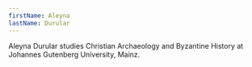 ```yaml
---
firstName: Aleyna
lastName: Durular
---
```

Aleyna Durular studies Christian Archaeology and Byzantine History at Johannes Gutenberg University, Mainz.
